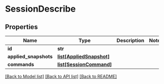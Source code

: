 # SessionDescribe

## Properties
Name | Type | Description | Notes
------------ | ------------- | ------------- | -------------
**id** | **str** |  | 
**applied_snapshots** | [**list[AppliedSnapshot]**](AppliedSnapshot.md) |  | 
**commands** | [**list[SessionCommand]**](SessionCommand.md) |  | 

[[Back to Model list]](../README.md#documentation-for-models) [[Back to API list]](../README.md#documentation-for-api-endpoints) [[Back to README]](../README.md)


